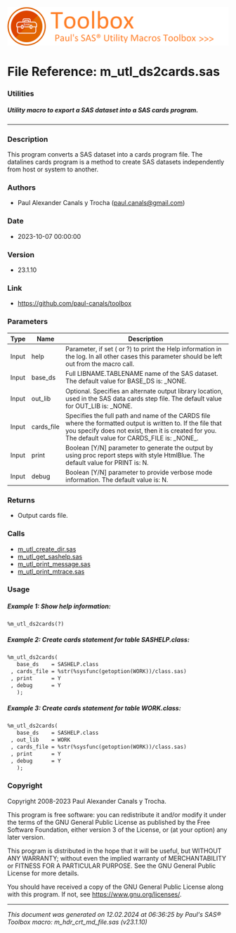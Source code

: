 ![../../misc/images/doc_banner.png](../../misc/images/doc_banner.png)
# 
# File Reference: m_utl_ds2cards.sas

### Utilities

##### Utility macro to export a SAS dataset into a SAS cards program.

***

### Description
This program converts a SAS dataset into a cards program file. The datalines cards program is a method to create SAS datasets independently from host or system to another.

### Authors
* Paul Alexander Canals y Trocha (paul.canals@gmail.com)

### Date
* 2023-10-07 00:00:00

### Version
* 23.1.10

### Link
* https://github.com/paul-canals/toolbox

### Parameters
| Type | Name | Description |
| ---- | ---- | ----------- |
| Input | help | Parameter, if set ( or ?) to print the Help information in the log. In all other cases this parameter should be left out from the macro call. |
| Input | base_ds | Full LIBNAME.TABLENAME name of the SAS dataset. The default value for BASE_DS is: _NONE. |
| Input | out_lib | Optional. Specifies an alternate output library location, used in the SAS data cards step file. The default value for OUT_LIB is: _NONE. |
| Input | cards_file | Specifies the full path and name of the CARDS file where the formatted output is written to. If the file that you specify does not exist, then it is created for you. The default value for CARDS_FILE is: \_NONE\_. |
| Input | print | Boolean [Y/N] parameter to generate the output by using proc report steps with style HtmlBlue. The default value for PRINT is: N. |
| Input | debug | Boolean [Y/N] parameter to provide verbose mode information. The default value is: N. |

### Returns
* Output cards file.

### Calls
* [m_utl_create_dir.sas](m_utl_create_dir.md)
* [m_utl_get_sashelp.sas](m_utl_get_sashelp.md)
* [m_utl_print_message.sas](m_utl_print_message.md)
* [m_utl_print_mtrace.sas](m_utl_print_mtrace.md)

### Usage

##### Example 1: Show help information:
```sas
%m_utl_ds2cards(?)
```

##### Example 2: Create cards statement for table SASHELP.class:
```sas
%m_utl_ds2cards(
   base_ds    = SASHELP.class
 , cards_file = %str(%sysfunc(getoption(WORK))/class.sas)
 , print      = Y
 , debug      = Y
   );
```

##### Example 3: Create cards statement for table WORK.class:
```sas
%m_utl_ds2cards(
   base_ds    = SASHELP.class
 , out_lib    = WORK
 , cards_file = %str(%sysfunc(getoption(WORK))/class.sas)
 , print      = Y
 , debug      = Y
   );
```

### Copyright
Copyright 2008-2023 Paul Alexander Canals y Trocha. 
 
This program is free software: you can redistribute it and/or modify 
it under the terms of the GNU General Public License as published by 
the Free Software Foundation, either version 3 of the License, or 
(at your option) any later version. 
 
This program is distributed in the hope that it will be useful, 
but WITHOUT ANY WARRANTY; without even the implied warranty of 
MERCHANTABILITY or FITNESS FOR A PARTICULAR PURPOSE. See the 
GNU General Public License for more details. 
 
You should have received a copy of the GNU General Public License 
along with this program. If not, see <https://www.gnu.org/licenses/>. 


***
*This document was generated on 12.02.2024 at 06:36:25  by Paul's SAS&reg; Toolbox macro: m_hdr_crt_md_file.sas (v23.1.10)*
